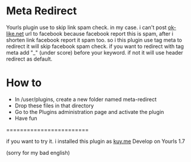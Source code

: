 Meta Redirect
====================

Yourls plugin use to skip link spam check.
in my case. i can't post [ok-like.net](https://ok-like.net) url to facebook because facebook report this is spam, after i shorten link facebook report it spam too. so i this plugin use tag meta to redirect it will skip facebook spam check. if you want to redirect with tag meta add "_" (under score) before your keyword. if not it will use header redirect as default.

How to
===================
* In /user/plugins, create a new folder named meta-redirect
* Drop these files in that directory
* Go to the Plugins administration page and activate the plugin
* Have fun

========================

if you want to try it. i installed this plugin as [kuy.me](https://kuy.me)
Develop on Yourls 1.7

(sorry for my bad english)
